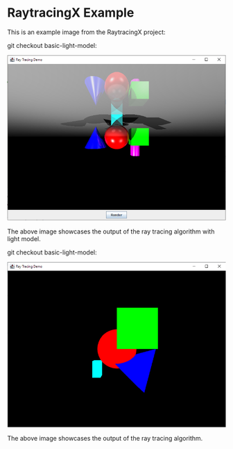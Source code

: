 # RaytracingX Example

This is an example image from the RaytracingX project:

git checkout basic-light-model:

![RaytracingX](https://github.com/adiel2012/RaytracingX/blob/main/simplelight.PNG?raw=true)

The above image showcases the output of the ray tracing algorithm with light model.



git checkout basic-light-model:

![RaytracingX](https://github.com/adiel2012/RaytracingX/blob/main/simpleobjects.PNG?raw=true)

The above image showcases the output of the ray tracing algorithm.
